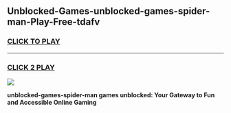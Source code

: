 
## Unblocked-Games-unblocked-games-spider-man-Play-Free-tdafv
<h3>
<a href="https://premium76.site?title=unblocked-games-spider-man&ref=21A">CLICK TO PLAY</a></h3>
<hr>

<h3>
<a href="https://premium76.site?title=unblocked-games-spider-man&ref=21A">CLICK 2 PLAY</a>
  
</h3>

<a href="https://premium76.site?title=unblocked-games-spider-man&ref=21A"><img src="https://clearcache.store/games.png"></a>


**unblocked-games-spider-man games unblocked: Your Gateway to Fun and Accessible Online Gaming**
